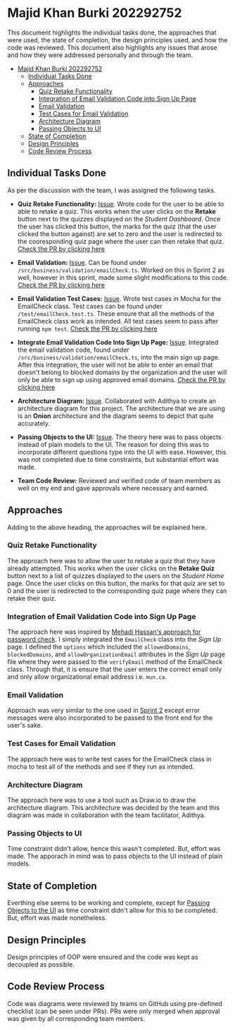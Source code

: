 # Majid Khan Burki 202292752

This document highlights the individual tasks done, the approaches that were used, the state of completion, the design principles used, and how the code was reviewed. This document also highlights any issues that arose and how they were addressed personally and through the team.

- [Majid Khan Burki 202292752](#majid-khan-burki-202292752)
  - [Individual Tasks Done](#individual-tasks-done)
  - [Approaches](#approaches)
    - [Quiz Retake Functionality](#quiz-retake-functionality)
    - [Integration of Email Validation Code into Sign Up Page](#integration-of-email-validation-code-into-sign-up-page)
    - [Email Validation](#email-validation)
    - [Test Cases for Email Validation](#test-cases-for-email-validation)
    - [Architecture Diagram](#architecture-diagram)
    - [Passing Objects to UI](#passing-objects-to-ui)
  - [State of Completion](#state-of-completion)
  - [Design Principles](#design-principles)
  - [Code Review Process](#code-review-process)

## Individual Tasks Done

As per the discussion with the team, I was assigned the following tasks.

- **Quiz Retake Functionality:** [Issue](https://github.com/MUN-COMP6905/project-hteam/issues/162). Wrote code for the user to be able to able to retake a quiz. This works when the user clicks on the **Retake** button next to the quizzes displayed on the *Student Dashboard*. Once the user has clicked this button, the marks for the quiz (that the user clicked the button against) are set to zero and the user is redirected to the cooresponding quiz page where the user can then retake that quiz. [Check the PR by clicking here](https://github.com/MUN-COMP6905/project-hteam/pull/188)

- **Email Validation:** [Issue](https://github.com/MUN-COMP6905/project-hteam/issues/161). Can be found under `/src/business/validation/emailCheck.ts`. Worked on this in Sprint 2 as well, however in this sprint, made some slight modifications to this code. [Check the PR by clicking here](https://github.com/MUN-COMP6905/project-hteam/pull/163)

- **Email Validation Test Cases:** [Issue](https://github.com/MUN-COMP6905/project-hteam/issues/174). Wrote test cases in Mocha for the EmailCheck class. Test cases can be found under `/test/emailCheck.test.ts`. These ensure that all the methods of the EmailCheck class work as intended. All test cases seem to pass after running `npm test`. [Check the PR by clicking here](https://github.com/MUN-COMP6905/project-hteam/pull/163)

- **Integrate Email Validation Code Into Sign Up Page:** [Issue](https://github.com/MUN-COMP6905/project-hteam/issues/161). Integrated the email validation code, found under `/src/business/validation/emailCheck.ts`, into the main sign up page. After this integration, the user will not be able to enter an email that doesn't belong to blocked domains by the organization and the user will only be able to sign up using approved email domains. [Check the PR by clicking here](https://github.com/MUN-COMP6905/project-hteam/pull/163)

- **Architecture Diagram:** [Issue](https://github.com/MUN-COMP6905/project-hteam/issues/175). Collaborated with Adithya to create an architecture diagram for this project. The architecture that we are using is an  **Onion** architecture and the diagram seems to depict that quite accurately.

- **Passing Objects to the UI:** [Issue](https://github.com/MUN-COMP6905/project-hteam/issues/173). The theory here was to  pass objects instead of plain models to the UI. The reason for doing this was to incorporate different questions type into the UI with ease. However, this was not completed due to time constraints, but substantial effort was made.

- **Team Code Review:** Reviewed and verified code of team members as well on my end and gave approvals where necessary and earned.

## Approaches

Adding to the above heading, the approaches will be explained here.

### Quiz Retake Functionality

The approach here was to allow the user to retake a quiz that they have already attempted. This works when the user clicks on the **Retake Quiz** button next to a list of quizzes displayed to the users on the *Student Home* page. Once the user clicks on this button, the marks for that quiz are set to 0 and the user is redirected to the corresponding quiz page where they can retake their quiz.

### Integration of Email Validation Code into Sign Up Page

The approach here was inspired by [Mehadi Hassan's approach for password check](https://github.com/MUN-COMP6905/project-hteam/issues/155). I simply integrated the `EmailCheck` class into the *Sign Up* page. I defined the `options` which included the `allowedDomains`, `blockedDomains`, and `allowOrganizationEmail` attributes in the *Sign Up* page file where they were passed to the `verifyEmail` method of the EmailCheck class. Through that, it is ensure that the user enters the correct email only and only allow organizational email address i.e. `mun.ca`.

### Email Validation

Approach was very similar to the one used in [Sprint 2](../Assignment%203/Majid_Burki.md#email-validation) except error messages were also incorporated to be passed to the front end for the user's sake.

### Test Cases for Email Validation

The approach here was to write test cases for the EmailCheck class in mocha to test all of the methods and see if they run as intended.

### Architecture Diagram

The approach here was to use a tool such as Draw.io to draw the architecture diagram. This architecture was decided by the team and this diagram was made in collaboration with the team facilitator, Adithya.

### Passing Objects to UI

Time constraint didn't allow, hence this wasn't completed. But, effort was made. The apporach in mind was to pass objects to the UI instead of plain models.

## State of Completion

Everthing else seems to be working and complete, except for [Passing Objects to the UI](https://github.com/MUN-COMP6905/project-hteam/issues/173) as time constraint didn't allow for this to be completed. But, effort was made nonetheless.

## Design Principles

Design principles of OOP were ensured and the code was kept as decoupled as possible.

## Code Review Process

Code was diagrams were reviewed by teams on GitHub using pre-defined checklist (can be seen under PRs). PRs were only merged when approval was given by all corresponding team members.
